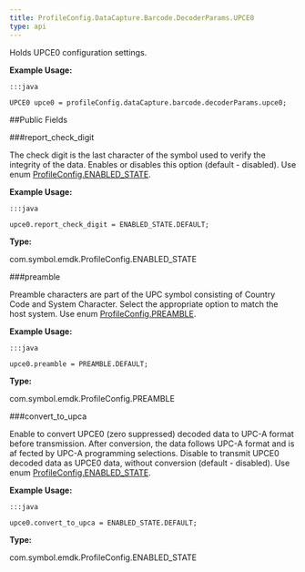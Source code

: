 ```yaml
---
title: ProfileConfig.DataCapture.Barcode.DecoderParams.UPCE0
type: api
---
```



Holds UPCE0 configuration settings. 
 
 

**Example Usage:**
	
	:::java
	
	UPCE0 upce0 = profileConfig.dataCapture.barcode.decoderParams.upce0;
	


##Public Fields

###report_check_digit

The check digit is the last character of the symbol used to verify the integrity of the data. 
 Enables or disables this option (default - disabled). 
 Use enum [ ProfileConfig.ENABLED_STATE](../ProfileConfig-ENABLED_STATE). 
 
 

**Example Usage:**
	
	:::java
	
	upce0.report_check_digit = ENABLED_STATE.DEFAULT;
	


**Type:**

com.symbol.emdk.ProfileConfig.ENABLED_STATE

###preamble

Preamble characters are part of the UPC symbol consisting of Country Code and System Character. 
 Select the appropriate option to match the host system. 
 Use enum [ ProfileConfig.PREAMBLE](../ProfileConfig-PREAMBLE). 
 
 

**Example Usage:**
	
	:::java
	
	upce0.preamble = PREAMBLE.DEFAULT;
	


**Type:**

com.symbol.emdk.ProfileConfig.PREAMBLE

###convert_to_upca

Enable to convert UPCE0 (zero suppressed) decoded data to UPC-A format before transmission. 
 After conversion, the data follows UPC-A format and is af fected by UPC-A programming selections. 
 Disable to transmit UPCE0 decoded data as UPCE0 data, without conversion (default - disabled). 
 Use enum [ ProfileConfig.ENABLED_STATE](../ProfileConfig-ENABLED_STATE). 
 
 

**Example Usage:**
	
	:::java
	
	upce0.convert_to_upca = ENABLED_STATE.DEFAULT;
	


**Type:**

com.symbol.emdk.ProfileConfig.ENABLED_STATE

